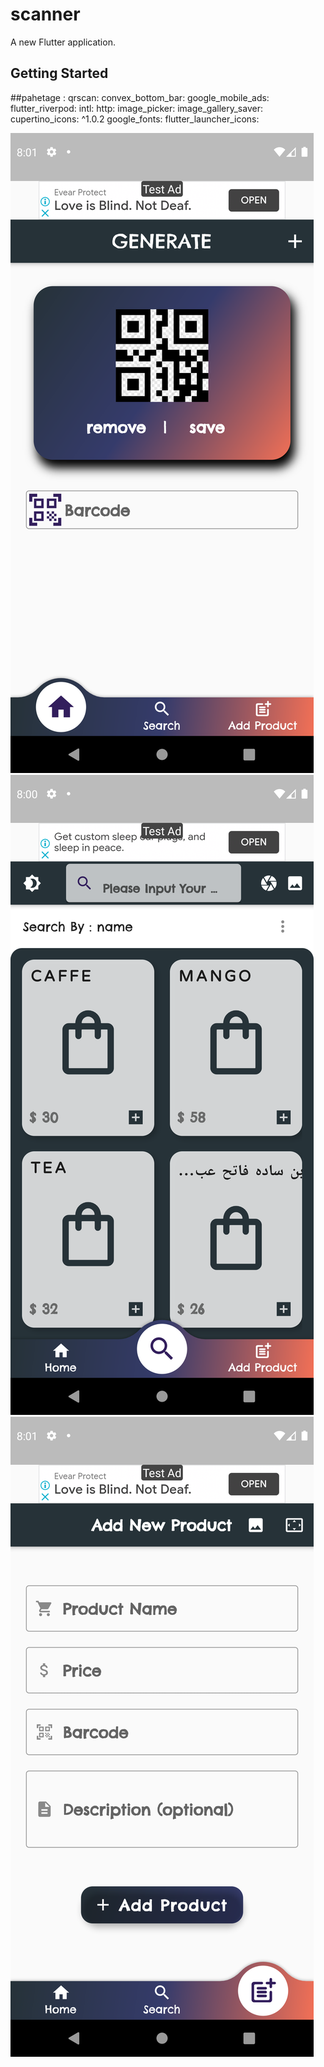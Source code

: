 # scanner

A new Flutter application.

## Getting Started
##pahetage :
 qrscan:
  convex_bottom_bar:
  google_mobile_ads:
  flutter_riverpod:
  intl:
  http:
  image_picker:
  image_gallery_saver:
  cupertino_icons: ^1.0.2
  google_fonts:
  flutter_launcher_icons:
  
![Preview](/3.png)
![Preview](/2.png)
![Preview](/1.png)

